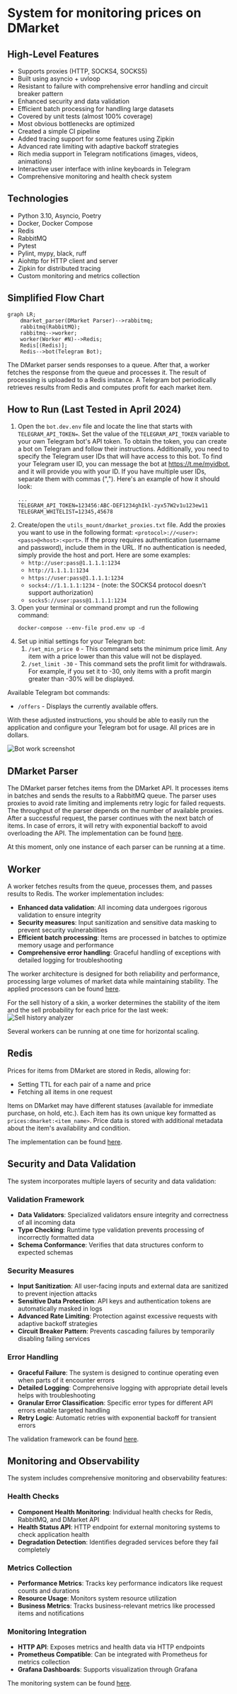 # System for monitoring prices on DMarket

## High-Level Features
* Supports proxies (HTTP, SOCKS4, SOCKS5)
* Built using asyncio + uvloop
* Resistant to failure with comprehensive error handling and circuit breaker pattern
* Enhanced security and data validation
* Efficient batch processing for handling large datasets
* Covered by unit tests (almost 100% coverage)
* Most obvious bottlenecks are optimized
* Created a simple CI pipeline
* Added tracing support for some features using Zipkin
* Advanced rate limiting with adaptive backoff strategies
* Rich media support in Telegram notifications (images, videos, animations)
* Interactive user interface with inline keyboards in Telegram
* Comprehensive monitoring and health check system

## Technologies
* Python 3.10, Asyncio, Poetry
* Docker, Docker Compose
* Redis
* RabbitMQ
* Pytest
* Pylint, mypy, black, ruff
* Aiohttp for HTTP client and server
* Zipkin for distributed tracing
* Custom monitoring and metrics collection

## Simplified Flow Chart

```mermaid
graph LR;
    dmarket_parser(DMarket Parser)-->rabbitmq;
    rabbitmq(RabbitMQ);
    rabbitmq-->worker;
    worker(Worker #N)-->Redis;
    Redis[(Redis)];
    Redis-->bot(Telegram Bot);
```

The DMarket parser sends responses to a queue. After that, a worker fetches the response from the queue and processes it. The result of processing is uploaded to a Redis instance. A Telegram bot periodically retrieves results from Redis and computes profit for each market item.

## How to Run (Last Tested in April 2024)
1. Open the `bot.dev.env` file and locate the line that starts with `TELEGRAM_API_TOKEN=`. Set the value of the `TELEGRAM_API_TOKEN` variable to your own Telegram bot's API token. To obtain the token, you can create a bot on Telegram and follow their instructions.
   Additionally, you need to specify the Telegram user IDs that will have access to this bot. To find your Telegram user ID, you can message the bot at https://t.me/myidbot, and it will provide you with your ID. If you have multiple user IDs, separate them with commas (",").
   Here's an example of how it should look:
   ```
   ...
   TELEGRAM_API_TOKEN=123456:ABC-DEF1234ghIkl-zyx57W2v1u123ew11
   TELEGRAM_WHITELIST=12345,45678
   ```
2. Create/open the `utils_mount/dmarket_proxies.txt` file. 
   Add the proxies you want to use in the following format: `<protocol>://<user>:<pass>@<host>:<port>`. 
   If the proxy requires authentication (username and password), include them in the URL.
   If no authentication is needed, simply provide the host and port. Here are some examples:
   * `http://user:pass@1.1.1.1:1234`
   * `http://1.1.1.1:1234`
   * `https://user:pass@1.1.1.1:1234`
   * `socks4://1.1.1.1:1234` - (note: the SOCKS4 protocol doesn't support authorization)
   * `socks5://user:pass@1.1.1.1:1234`
3. Open your terminal or command prompt and run the following command:
   ```
   docker-compose --env-file prod.env up -d
   ```
4. Set up initial settings for your Telegram bot:
   1. `/set_min_price 0` - This command sets the minimum price limit. Any item with a price lower than this value will not be displayed.
   2. `/set_limit -30` - This command sets the profit limit for withdrawals. For example, if you set it to -30, only items with a profit margin greater than -30% will be displayed.

Available Telegram bot commands:
* `/offers` - Displays the currently available offers.

With these adjusted instructions, you should be able to easily run the application and configure your Telegram bot for usage. All prices are in dollars.

![Bot work screenshot](images/bot.png "Bot work screenshot")

## DMarket Parser

The DMarket parser fetches items from the DMarket API. It processes items in batches and sends the results to a RabbitMQ queue. The parser uses proxies to avoid rate limiting and implements retry logic for failed requests. The throughput of the parser depends on the number of available proxies. After a successful request, the parser continues with the next batch of items. In case of errors, it will retry with exponential backoff to avoid overloading the API. The implementation can be found [here](price_monitoring/parsers/dmarket).

At this moment, only one instance of each parser can be running at a time.

## Worker

A worker fetches results from the queue, processes them, and passes results to Redis. The worker implementation includes:

* **Enhanced data validation**: All incoming data undergoes rigorous validation to ensure integrity
* **Security measures**: Input sanitization and sensitive data masking to prevent security vulnerabilities
* **Efficient batch processing**: Items are processed in batches to optimize memory usage and performance
* **Comprehensive error handling**: Graceful handling of exceptions with detailed logging for troubleshooting

The worker architecture is designed for both reliability and performance, processing large volumes of market data while maintaining stability. The applied processors can be found [here](price_monitoring/worker/processing).

For the sell history of a skin, a worker determines the stability of the item and the sell probability for each price for the last week: ![Sell history analyzer](images/sell_history.jpg "Sell history analyzer")

Several workers can be running at one time for horizontal scaling.

## Redis

Prices for items from DMarket are stored in Redis, allowing for:
* Setting TTL for each pair of a name and price
* Fetching all items in one request

Items on DMarket may have different statuses (available for immediate purchase, on hold, etc.). Each item has its own unique key formatted as `prices:dmarket:<item_name>`. Price data is stored with additional metadata about the item's availability and condition.

The implementation can be found [here](price_monitoring/storage).

## Security and Data Validation

The system incorporates multiple layers of security and data validation:

### Validation Framework
* **Data Validators**: Specialized validators ensure integrity and correctness of all incoming data
* **Type Checking**: Runtime type validation prevents processing of incorrectly formatted data
* **Schema Conformance**: Verifies that data structures conform to expected schemas

### Security Measures
* **Input Sanitization**: All user-facing inputs and external data are sanitized to prevent injection attacks
* **Sensitive Data Protection**: API keys and authentication tokens are automatically masked in logs
* **Advanced Rate Limiting**: Protection against excessive requests with adaptive backoff strategies
* **Circuit Breaker Pattern**: Prevents cascading failures by temporarily disabling failing services

### Error Handling
* **Graceful Failure**: The system is designed to continue operating even when parts of it encounter errors
* **Detailed Logging**: Comprehensive logging with appropriate detail levels helps with troubleshooting
* **Granular Error Classification**: Specific error types for different API errors enable targeted handling
* **Retry Logic**: Automatic retries with exponential backoff for transient errors

The validation framework can be found [here](price_monitoring/validation.py).

## Monitoring and Observability

The system includes comprehensive monitoring and observability features:

### Health Checks
* **Component Health Monitoring**: Individual health checks for Redis, RabbitMQ, and DMarket API
* **Health Status API**: HTTP endpoint for external monitoring systems to check application health
* **Degradation Detection**: Identifies degraded services before they fail completely

### Metrics Collection
* **Performance Metrics**: Tracks key performance indicators like request counts and durations
* **Resource Usage**: Monitors system resource utilization
* **Business Metrics**: Tracks business-relevant metrics like processed items and notifications

### Monitoring Integration
* **HTTP API**: Exposes metrics and health data via HTTP endpoints
* **Prometheus Compatible**: Can be integrated with Prometheus for metrics collection
* **Grafana Dashboards**: Supports visualization through Grafana

The monitoring system can be found [here](monitoring/).

